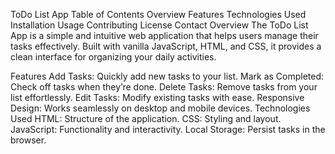 ToDo List App
Table of Contents
Overview
Features
Technologies Used
Installation
Usage
Contributing
License
Contact
Overview
The ToDo List App is a simple and intuitive web application that helps users manage their tasks effectively. Built with vanilla JavaScript, HTML, and CSS, it provides a clean interface for organizing your daily activities.

Features
Add Tasks: Quickly add new tasks to your list.
Mark as Completed: Check off tasks when they’re done.
Delete Tasks: Remove tasks from your list effortlessly.
Edit Tasks: Modify existing tasks with ease.
Responsive Design: Works seamlessly on desktop and mobile devices.
Technologies Used
HTML: Structure of the application.
CSS: Styling and layout.
JavaScript: Functionality and interactivity.
Local Storage: Persist tasks in the browser.
